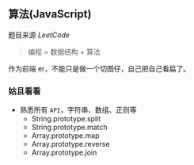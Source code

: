 ## 算法(JavaScript)

题目来源 _LeetCode_

> 编程 = 数据结构 + 算法

作为前端 er，不能只是做一个切图仔，自己把自己看扁了。

### 姑且看看

- 熟悉所有 `API`，字符串、数组、正则等
  - String.prototype.split
  - String.prototype.match
  - Array.prototype.map
  - Array.prototype.reverse
  - Array.prototype.join
